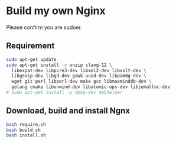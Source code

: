 # Build my own Nginx

Please confirm you are sudoer.

## Requirement

```bash
sudo apt-get update
sudo apt-get install -y unzip clang-12 \
  libexpat-dev libpcre3-dev libxml2-dev libxslt-dev \
  libgeoip-dev libgd-dev gawk uuid-dev libpam0g-dev \
  wget git perl libperl-dev make gcc libmaxminddb-dev \
  golang cmake libunwind-dev libatomic-ops-dev libjemalloc-dev
# sudo apt-get install -y dpkg-dev debhelper
```

## Download, build and install Ngnx

```bash
bash require.sh
bash build.sh
bash install.sh
```

